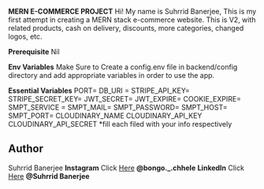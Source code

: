 **MERN E-COMMERCE PROJECT**
Hi! My name is Suhrrid Banerjee, This is my first attempt in creating a MERN stack e-commerce website.
This is V2, with related products, cash on delivery, discounts, more categories, changed logos, etc.

**Prerequisite**
Nil


**Env Variables**
Make Sure to Create a config.env file in backend/config directory and add appropriate variables in order to use the app.

**Essential Variables** 
PORT= 
DB_URI = 
STRIPE_API_KEY= 
STRIPE_SECRET_KEY= 
JWT_SECRET= 
JWT_EXPIRE= 
COOKIE_EXPIRE= 
SMPT_SERVICE = 
SMPT_MAIL= 
SMPT_PASSWORD= 
SMPT_HOST= 
SMPT_PORT= 
CLOUDINARY_NAME 
CLOUDINARY_API_KEY 
CLOUDINARY_API_SECRET 
*fill each filed with your info respectively

## Author

Suhrrid Banerjee
**Instagram** Click [Here](https://www.instagram.com/bongo._.chhele) **@bongo._.chhele**
**LinkedIn** Click [Here](https://www.linkedin.com/in/suhrrid-banerjee-a2b67b198) **@Suhrrid Banerjee**